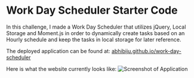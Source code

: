 # Work Day Scheduler Starter Code

In this challenge, I made a Work Day Scheduler that utilizes jQuery, Local Storage and Moment.js in order to dynamically create tasks based on an Hourly schedule and keep the tasks in local storage for later reference.

The deployed application can be found at: [abhibiju.github.io/work-day-scheduler](https://abhibiju.github.io/work-day-scheduler)

Here is what the website currently looks like:
![Screenshot of Application](./WDS.png?raw=true "Screenshot of Word Day Scheduler Site")
